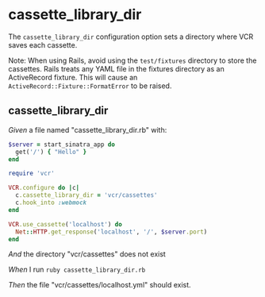 # cassette_library_dir

The `cassette_library_dir` configuration option sets a directory
  where VCR saves each cassette.

  Note: When using Rails, avoid using the `test/fixtures` directory 
  to store the cassettes. Rails treats any YAML file in the fixtures 
  directory as an ActiveRecord fixture.
  This will cause an `ActiveRecord::Fixture::FormatError` to be raised.

## cassette_library_dir

_Given_ a file named "cassette_library_dir.rb" with:

```ruby
$server = start_sinatra_app do
  get('/') { "Hello" }
end

require 'vcr'

VCR.configure do |c|
  c.cassette_library_dir = 'vcr/cassettes'
  c.hook_into :webmock
end

VCR.use_cassette('localhost') do
  Net::HTTP.get_response('localhost', '/', $server.port)
end
```

_And_ the directory "vcr/cassettes" does not exist

_When_ I run `ruby cassette_library_dir.rb`

_Then_ the file "vcr/cassettes/localhost.yml" should exist.
